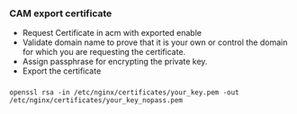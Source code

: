 ### CAM export certificate
- Request Certificate in acm with exported enable
- Validate domain name to prove that it is your own or control the domain for which you are requesting the 
  certificate. 
- Assign passphrase for encrypting the private key.
- Export the certificate

###
```
openssl rsa -in /etc/nginx/certificates/your_key.pem -out /etc/nginx/certificates/your_key_nopass.pem
```
